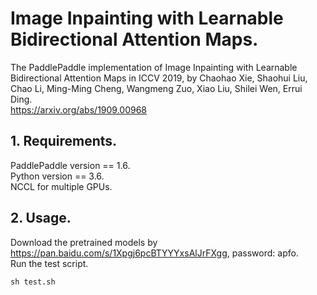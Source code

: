 # Image Inpainting with Learnable Bidirectional Attention Maps.
The PaddlePaddle implementation of Image Inpainting with Learnable Bidirectional Attention Maps in ICCV 2019, by Chaohao Xie, Shaohui Liu, Chao Li, Ming-Ming Cheng, Wangmeng Zuo, Xiao Liu, Shilei Wen, Errui Ding.\
<https://arxiv.org/abs/1909.00968>

## 1. Requirements.

PaddlePaddle version == 1.6.\
Python version == 3.6.\
NCCL for multiple GPUs.

## 2. Usage.

Download the pretrained models by <https://pan.baidu.com/s/1Xpgj6pcBTYYYxsAlJrFXgg>, password: apfo.\
Run the test script.
```
sh test.sh
```
